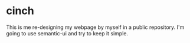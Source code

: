 # cinch

This is me re-designing my webpage by myself in a public repository. I'm going to use semantic-ui and try to keep it simple.